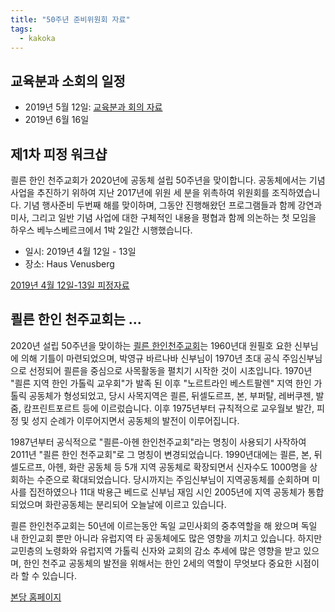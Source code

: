 ```yaml
---
title: "50주년 준비위원회 자료"
tags:
  - kakoka
---
```


## 교육분과 소회의 일정

* 2019년 5월 12일: [교육분과 회의 자료](../presentation/kakoka50-201905.html)
* 2019년 6월 16일

## 제1차 피정 워크샵
쾰른 한인 천주교회가 2020년에 공동체 설립 50주년을 맞이합니다.
공동체에서는 기념 사업을 추진하기 위하여 지난 2017년에 위원 세 분을
위촉하여 위원회를 조직하였습니다. 기념 행사준비 두번째 해를 맞이하며,
그동안 진행해왔던 프로그램들과 함께 강연과 미사,
그리고 일반 기념 사업에 대한 구체적인 내용을 평협과 함께 의논하는 첫 모임을
하우스 베누스베르크에서 1박 2일간 시행했습니다.

- 일시: 2019년 4월 12일 - 13일
- 장소: Haus Venusberg

[2019년 4월 12일-13일 피정자료](../presentation/kakoka50-20190412.html)

## 쾰른 한인 천주교회는 ...

2020년 설립 50주년을 맞이하는 [쾰른 한인천주교회](http://www.kakoka.de/zbxe/)는
1960년대 원필호 요한 신부님에
의해 기틀이 마련되었으며, 박영규 바르나바 신부님이 1970년 초대 공식 주임신부님으로
선정되어 쾰른을 중심으로 사목활동을 펼치기 시작한 것이 시초입니다.
1970년 "쾰른 지역 한인 가톨릭 교우회"가 발족 된 이후 "노르트라인 베스트팔렌" 지역
한인 가톨릭 공동체가 형성되었고, 당시 사목지역은 쾰른, 뒤셀도르프, 본, 부퍼탈,
레버쿠젠, 발줌, 캄프린트포르트 등에 이르렀습니다. 이후 1975년부터 규칙적으로
교우월보 발간, 피정 및 성지 순례가 이루어지면서 공동체의 발전이 이루어집니다.

1987년부터 공식적으로 "쾰른-아헨 한인천주교회"라는 명칭이 사용되기 사작하여 2011년
"쾰른 한인 천주교회"로 그 명칭이 변경되었습니다.
1990년대에는 쾰른, 본, 뒤셀도르프, 아헨, 화란 공동체 등 5개 지역 공동체로 확장되면서
신자수도 1000명을 상회하는 수준으로 확대되었습니다.
당시까지는 주임신부님이 지역공동체를 순회하며 미사를 집전하였으나 11대 박용근 베드로
신부님 재임 시인 2005년에 지역 공동체가 통합되었으며
화란공동체는 분리되어 오늘날에 이르고 있습니다.

쾰른 한인천주교회는 50년에 이르는동안 독일 교민사회의 중추역할을 해 왔으며
독일 내 한인교회 뿐만 아니라 유럽지역 타 공동체에도 많은 영향을 끼치고 있습니다.
하지만 교민층의 노령화와 유럽지역 가톨릭 신자와 교회의 감소 추세에 많은 영향을 받고
있으며, 한인 천주교 공동체의 발전을 위해서는 한인 2세의 역할이 무엇보다 중요한
시점이라 할 수 있습니다.

[본당 홈페이지](http://www.kakoka.de/zbxe/ "쾰른 한인 천주교회")


